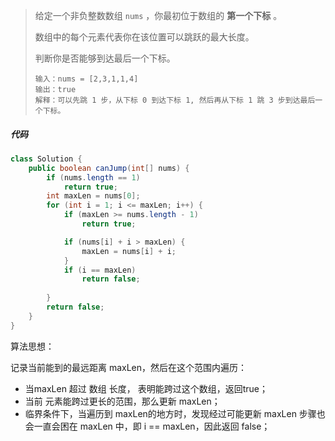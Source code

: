 >给定一个非负整数数组 `nums` ，你最初位于数组的 **第一个下标** 。
>
>数组中的每个元素代表你在该位置可以跳跃的最大长度。
>
>判断你是否能够到达最后一个下标。
>
>```
>输入：nums = [2,3,1,1,4]
>输出：true
>解释：可以先跳 1 步，从下标 0 到达下标 1, 然后再从下标 1 跳 3 步到达最后一个下标。
>```

##### 代码

```java
class Solution {
    public boolean canJump(int[] nums) {
        if (nums.length == 1) 
            return true;
        int maxLen = nums[0];
        for (int i = 1; i <= maxLen; i++) {
            if (maxLen >= nums.length - 1)
                return true;

            if (nums[i] + i > maxLen) {
                maxLen = nums[i] + i;
            } 
            if (i == maxLen) 
                return false;
            
        }
        return false;
    }
}
```

算法思想：

记录当前能到的最远距离 maxLen，然后在这个范围内遍历：

- 当maxLen 超过 数组 长度， 表明能跨过这个数组，返回true；
- 当前 元素能跨过更长的范围，那么更新 maxLen；
- 临界条件下，当遍历到 maxLen的地方时，发现经过可能更新 maxLen 步骤也会一直会困在 maxLen 中，即 i == maxLen，因此返回 false；